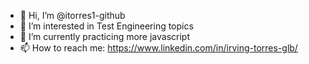 - 👋 Hi, I’m @itorres1-github
- 👀 I’m interested in Test Engineering topics
- 🌱 I’m currently practicing more javascript
- 📫 How to reach me:  https://www.linkedin.com/in/irving-torres-glb/

<!---
itorres1-github/itorres1-github is a ✨ special ✨ repository because its `README.md` (this file) appears on your GitHub profile.
You can click the Preview link to take a look at your changes.
--->
